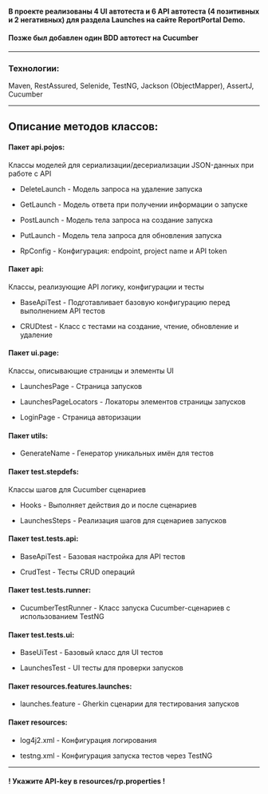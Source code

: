 #### В проекте реализованы 4 UI автотеста и 6 API автотеста (4 позитивных и 2 негативных) для раздела Launches на сайте ReportPortal Demo.
#### Позже был добавлен один BDD автотест на Cucumber
***
### Технологии:
Maven, RestAssured, Selenide, TestNG, Jackson (ObjectMapper), AssertJ, Cucumber
***
## Описание методов классов:
#### Пакет api.pojos:
Классы моделей для сериализации/десериализации JSON-данных при работе с API
* DeleteLaunch - Модель запроса на удаление запуска

* GetLaunch - Модель ответа при получении информации о запуске

* PostLaunch - Модель тела запроса на создание запуска

* PutLaunch - Модель тела запроса для обновления запуска

* RpConfig - Конфигурация: endpoint, project name и API token

#### Пакет api:
Классы, реализующие API логику, конфигурации и тесты
* BaseApiTest - Подготавливает базовую конфигурацию перед выполнением API тестов

* CRUDtest - Класс с тестами на создание, чтение, обновление и удаление

#### Пакет ui.page:
Классы, описывающие страницы и элементы UI
* LaunchesPage - Страница запусков

* LaunchesPageLocators - Локаторы элементов страницы запусков

* LoginPage - Страница авторизации

#### Пакет utils:
* GenerateName - Генератор уникальных имён для тестов

#### Пакет test.stepdefs:
Классы шагов для Cucumber сценариев
* Hooks - Выполняет действия до и после сценариев

* LaunchesSteps - Реализация шагов для сценариев запусков

#### Пакет test.tests.api:
* BaseApiTest - Базовая настройка для API тестов

* CrudTest - Тесты CRUD операций

#### Пакет test.tests.runner:
* CucumberTestRunner - Класс запуска Cucumber-сценариев с использованием TestNG

#### Пакет test.tests.ui:
* BaseUiTest - Базовый класс для UI тестов

* LaunchesTest - UI тесты для проверки запусков

#### Пакет resources.features.launches:
* launches.feature - Gherkin сценарии для тестирования запусков

#### Пакет resources:
* log4j2.xml - Конфигурация логирования

* testng.xml - Конфигурация запуска тестов через TestNG
***
#### ! Укажите API-key в resources/rp.properties !
